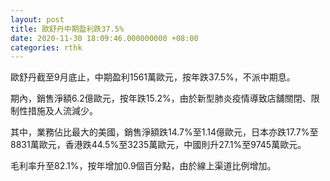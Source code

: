 ```yaml
---
layout: post
title: 歐舒丹中期盈利跌37.5%
date: 2020-11-30 18:09:46.000000000 +08:00
categories: rthk
---
```


歐舒丹截至9月底止，中期盈利1561萬歐元，按年跌37.5%，不派中期息。

期內，銷售淨額6.2億歐元，按年跌15.2%，由於新型肺炎疫情導致店舖關閉、限制性措施及人流減少。

其中，業務佔比最大的美國，銷售淨額跌14.7%至1.14億歐元，日本亦跌17.7%至8831萬歐元，香港跌44.5%至3235萬歐元，中國則升27.1%至9745萬歐元。

毛利率升至82.1%，按年增加0.9個百分點，由於線上渠道比例增加。
